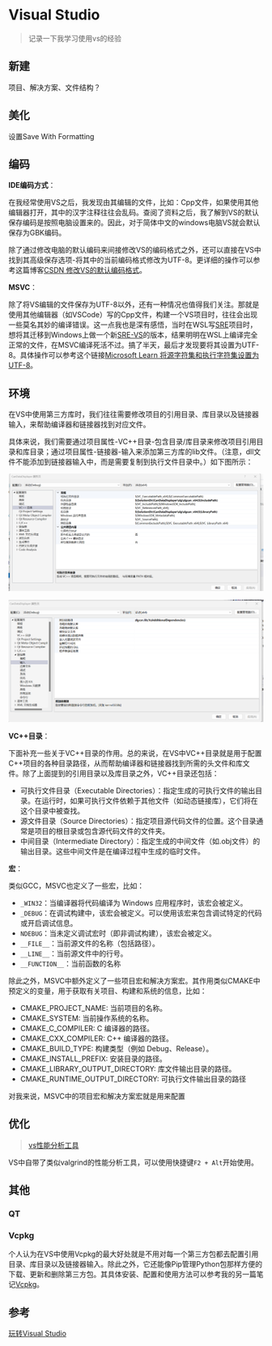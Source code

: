 # Visual Studio

> 记录一下我学习使用vs的经验

## 新建

项目、解决方案、文件结构？

## 美化

设置Save With Formatting

## 编码

**IDE编码方式**：

在我经常使用VS之后，我发现由其编辑的文件，比如：Cpp文件，如果使用其他编辑器打开，其中的汉字注释往往会乱码。查阅了资料之后，我了解到VS的默认保存编码是按照电脑设置来的。因此，对于简体中文的windows电脑VS就会默认保存为GBK编码。

除了通过修改电脑的默认编码来间接修改VS的编码格式之外，还可以直接在VS中找到其高级保存选项-将其中的当前编码格式修改为UTF-8。更详细的操作可以参考这篇博客[CSDN 修改VS的默认编码格式](https://blog.csdn.net/qq_41868108/article/details/105750175)。

**MSVC**：

除了将VS编辑的文件保存为UTF-8以外，还有一种情况也值得我们关注。那就是使用其他编辑器（如VSCode）写的Cpp文件，构建一个VS项目时，往往会出现一些莫名其妙的编译错误。这一点我也是深有感悟，当时在WSL写[SRE](https://github.com/Zhytou/SimpleRenderEngine)项目时，想将其迁移到Windows上做一个新[SRE-VS](https://github.com/Zhytou/SimpleRenderEngine-VS)的版本，结果明明在WSL上编译完全正常的文件，在MSVC编译死活不过。搞了半天，最后才发现要将其设置为UTF-8。具体操作可以参考这个链接[Microsoft Learn 将源字符集和执行字符集设置为 UTF-8](https://learn.microsoft.com/zh-cn/cpp/build/reference/utf-8-set-source-and-executable-character-sets-to-utf-8?view=msvc-170&redirectedfrom=MSDN)。

## 环境

在VS中使用第三方库时，我们往往需要修改项目的引用目录、库目录以及链接器输入，来帮助编译器和链接器找到对应文件。

具体来说，我们需要通过项目属性-VC++目录-包含目录/库目录来修改项目引用目录和库目录；通过项目属性-链接器-输入来添加第三方库的lib文件。（注意，dll文件不能添加到链接器输入中，而是需要复制到执行文件目录中。）如下图所示：

![VC++目录](../img/vs_dir.png)

![链接器输入](../img/vs_linker_input.png)

**VC++目录**：

下面补充一些关于VC++目录的作用。总的来说，在VS中VC++目录就是用于配置C++项目的各种目录路径，从而帮助编译器和链接器找到所需的头文件和库文件。除了上面提到的引用目录以及库目录之外，VC++目录还包括：

- 可执行文件目录（Executable Directories）：指定生成的可执行文件的输出目录。在运行时，如果可执行文件依赖于其他文件（如动态链接库），它们将在这个目录中被查找。
- 源文件目录（Source Directories）：指定项目源代码文件的位置。这个目录通常是项目的根目录或包含源代码文件的文件夹。
- 中间目录（Intermediate Directory）：指定生成的中间文件（如.obj文件）的输出目录。这些中间文件是在编译过程中生成的临时文件。

**宏**：

类似GCC，MSVC也定义了一些宏，比如：

- `_WIN32`：当编译器将代码编译为 Windows 应用程序时，该宏会被定义。
- `_DEBUG`：在调试构建中，该宏会被定义。可以使用该宏来包含调试特定的代码或开启调试信息。
- `NDEBUG`：当未定义调试宏时（即非调试构建），该宏会被定义。
- `__FILE__`：当前源文件的名称（包括路径）。
- `__LINE__`：当前源文件中的行号。
- `__FUNCTION__`：当前函数的名称

除此之外，MSVC中额外定义了一些项目宏和解决方案宏。其作用类似CMAKE中预定义的变量，用于获取有关项目、构建和系统的信息，比如：

- CMAKE_PROJECT_NAME: 当前项目的名称。
- CMAKE_SYSTEM: 当前操作系统的名称。
- CMAKE_C_COMPILER: C 编译器的路径。
- CMAKE_CXX_COMPILER: C++ 编译器的路径。
- CMAKE_BUILD_TYPE: 构建类型（例如 Debug、Release）。
- CMAKE_INSTALL_PREFIX: 安装目录的路径。
- CMAKE_LIBRARY_OUTPUT_DIRECTORY: 库文件输出目录的路径。
- CMAKE_RUNTIME_OUTPUT_DIRECTORY: 可执行文件输出目录的路径

对我来说，MSVC中的项目宏和解决方案宏就是用来配置

## 优化

> [vs性能分析工具](https://blog.csdn.net/luoweifu/article/details/51470998)

VS中自带了类似valgrind的性能分析工具，可以使用快捷键`F2 + Alt`开始使用。

## 其他

### QT

### Vcpkg

个人认为在VS中使用Vcpkg的最大好处就是不用对每一个第三方包都去配置引用目录、库目录以及链接器输入。除此之外，它还能像Pip管理Python包那样方便的下载、更新和删除第三方包。其具体安装、配置和使用方法可以参考我的另一篇笔记[Vcpkg](https://github.com/Zhytou/CS-Notes/blob/main/tool/vckpg/vckpg.md)。

## 参考

[玩转Visual Studio](https://www.kancloud.cn/digest/visualstudio/110058)
